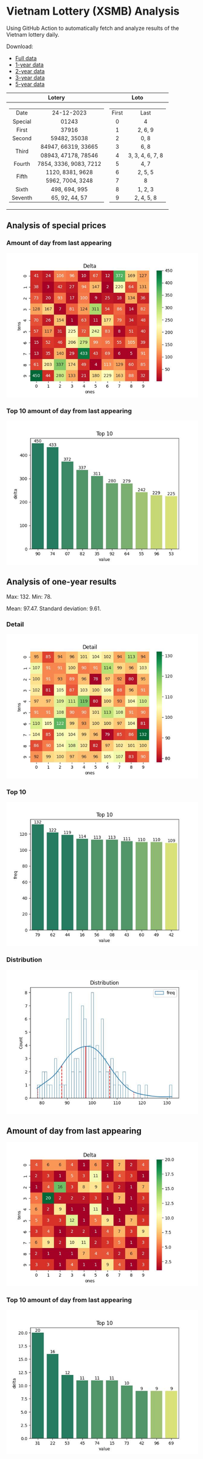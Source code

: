 # Vietnam Lottery (XSMB) Analysis

Using GitHub Action to automatically fetch and analyze results of the Vietnam lottery daily.

Download:

* [Full data](https://raw.githubusercontent.com/khiemdoan/vietnam-lottery-xsmb-analysis/main/results/xsmb.csv)
* [1-year data](https://raw.githubusercontent.com/khiemdoan/vietnam-lottery-xsmb-analysis/main/results/xsmb_1_year.csv)
* [2-year data](https://raw.githubusercontent.com/khiemdoan/vietnam-lottery-xsmb-analysis/main/results/xsmb_2_year.csv)
* [3-year data](https://raw.githubusercontent.com/khiemdoan/vietnam-lottery-xsmb-analysis/main/results/xsmb_3_year.csv)
* [5-year data](https://raw.githubusercontent.com/khiemdoan/vietnam-lottery-xsmb-analysis/main/results/xsmb_5_year.csv)

| Lotery      | Loto |
| :-----------: | :-----------: |
| <table><tr><td>Date</td><td>24-12-2023</td></tr><tr><td>Special</td><td>01243</td></tr><tr><td>First</td><td>37916</td></tr><tr><td>Second</td><td>59482, 35038</td></tr><tr><td rowspan="2">Third</td><td>84947, 66319, 33665</td></tr><tr><td>08943, 47178, 78546</td></tr><tr><td>Fourth</td><td>7854, 3336, 9083, 7212</td></tr><tr><td rowspan="2">Fifth</td><td>1120, 8381, 9628</td></tr><tr><td>5962, 7004, 3248</td></tr><tr><td>Sixth</td><td>498, 694, 995</td></tr><tr><td>Seventh</td><td>65, 92, 44, 57</td></tr></table> | <table><tr><td>First</td><td>Last</td></tr><tr><td>0</td><td>4</td></tr><tr><td>1</td><td>2, 6, 9</td></tr><tr><td>2</td><td>0, 8</td></tr><tr><td>3</td><td>6, 8</td></tr><tr><td>4</td><td>3, 3, 4, 6, 7, 8</td></tr><tr><td>5</td><td>4, 7</td></tr><tr><td>6</td><td>2, 5, 5</td></tr><tr><td>7</td><td>8</td></tr><tr><td>8</td><td>1, 2, 3</td></tr><tr><td>9</td><td>2, 4, 5, 8</td></tr></table> |


<h2>Analysis of special prices</h2>

<h3>Amount of day from last appearing</h3>

![Delta](images/special_delta.jpg)

<h3>Top 10 amount of day from last appearing</h3>

![Delta top 10](images/special_delta_top_10.jpg)

<h2>Analysis of one-year results</h2>

Max: 132. Min: 78.

Mean: 97.47. Standard deviation: 9.61.

<h3>Detail</h3>

![Detail](images/heatmap.jpg)

<h3>Top 10</h3>

![Top 10](images/top-10.jpg)

<h3>Distribution</h3>

![Distribution](images/distribution.jpg)

<h2>Amount of day from last appearing</h2>

![Delta](images/delta.jpg)

<h3>Top 10 amount of day from last appearing</h3>

![Delta top 10](images/delta_top_10.jpg)